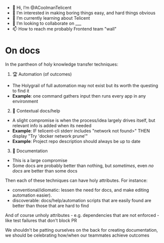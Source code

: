 - 👋 Hi, I’m @ACoolmanTelicent
- 👀 I’m interested in making boring things easy, and hard things obvious
- 🌱 I’m currently learning about Telicent
- 💞️ I’m looking to collaborate on ___
- 📫 How to reach me probably Frontend team "wall"

# On docs

In the pantheon of holy knowledge transfer techniques:

1. 🏆 Automation (of outcomes)
  - The Holygrail of full automation may not exist but its worth the questing to find it
  - **Example**:  one command gathers input then runs every app in any environment
2. 👼 Contextual docs/help
  - A slight compromise is when the process/idea largely drives itself, but relevant info is added when its needed
  - **Example**: IF telicent-cli stderr includes "network <sha> not found>" THEN display "Try 'docker network prune'"
  - **Example**: Project repo description should always be up to date
3. 📜 Documentation
  - This is a large compromise
  - Some docs are probably better than nothing, but _sometimes_, even _no docs_ are better than some docs


Then each of these techniques can have holy attributes. For instance:
- conventional/idiomatic: lessen the need for docs, and make editing automation easier). 
- discoverable: docs/help/automation scripts that are easily found are better than those that are hard to find
 
And of course unholy attributes - e.g. dependencies that are not enforced - like test failures that don't block PR


We shouldn't be patting ourselves on the back for creating documentation, we should be celebrating how/when our teammates achieve outcomes
